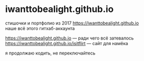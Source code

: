 # iwanttobealight.github.io

стишочки и портфолио из 2017
https://iwanttobealight.github.io <br/>
наше всё этого гитхаб-аккаунта<br/>

https://iwanttobealight.github.io — ради чего всё затевалось <br/>
https://iwanttobealight.github.io/isitflirt — сайт для намёка

я продолжаю кодить, не переключайтесь
